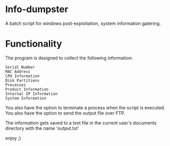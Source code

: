 # Info-dumpster
A batch script for windows post-exploitation, system information gatering.

# Functionality
The program is designed to collect the following information:
```
Serial Number
MAC Address
CPU Information
Disk Partitions
Processes
Product Information
Internal IP Information
System Information
```

You also have the option to terminate a process when the script is executed.
You also have the option to send the output file over FTP.

The information gets saved to a text file in the current user's documents directory with the name 'output.txt'

enjoy ;)

